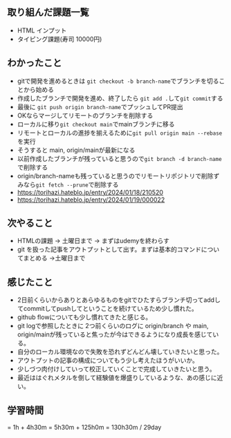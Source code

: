 ## 取り組んだ課題一覧
- HTML インプット
- タイピング課題(寿司 10000円)
## わかったこと
- gitで開発を進めるときは `git checkout -b branch-name`でブランチを切ることから始める
- 作成したブランチで開発を進め、終了したら `git add .`して`git commit`する
- 最後に `git push origin branch-name`でプッシュしてPR提出
- OKならマージしてリモートのブランチを削除する
- ローカルに移り`git checkout main`でmainブランチに移る
- リモートとローカルの進捗を揃えるために`git pull origin main --rebase`を実行
- そうすると main, origin/mainが最新になる
- 以前作成したブランチが残っていると思うので`git branch -d branch-name`で削除する
- origin/branch-nameも残っていると思うのでリモートリポジトリで削除ずみなら`git fetch --prune`で削除する
- https://torihazi.hateblo.jp/entry/2024/01/18/210520
- https://torihazi.hateblo.jp/entry/2024/01/19/000022
## 次やること
- HTMLの課題 -> 土曜日まで -> まずはudemyを終わらす
- git を扱った記事をアウトプットとして出す。まずは基本的コマンドについてまとめる ->土曜日まで
## 感じたこと
- 2日前くらいからありとあらゆるものをgitでひたすらブランチ切ってaddしてcommitしてpushしてということを続けているため少し慣れた。
- github flowについても少し慣れてきたと感じる。
- git logで参照したときに 2つ前くらいのログに origin/branch や main, origin/mainが残っていると焦ったが今はできるようになり成長を感じている。
- 自分のローカル環境なので失敗を恐れずどんどん壊していきたいと思った。
- アウトプットの記事の構成についてもう少し考えたほうがいいか。
- 少しづつ肉付けしていって校正していくことで完成していきたいと思う。
- 最近ははぐれメタルを倒して経験値を爆盛りしているような、あの感じに近い。
## 学習時間
= 1h + 4h30m
= 5h30m + 125h0m
= 130h30m / 29day
